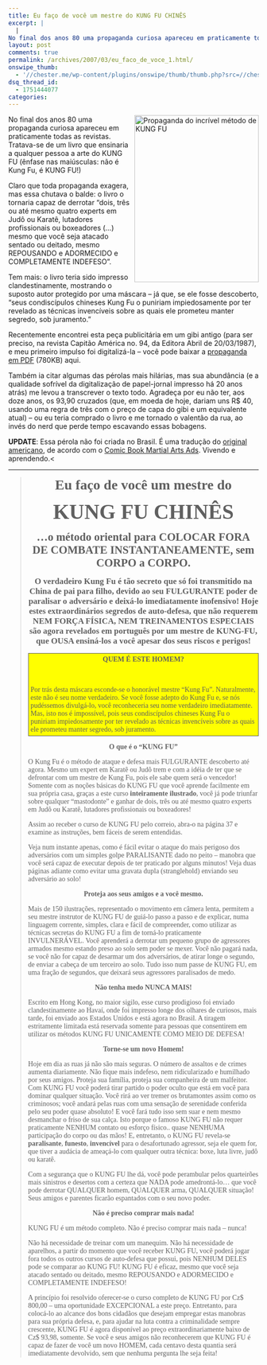 ```yaml
---
title: Eu faço de você um mestre do KUNG FU CHINÊS
excerpt: |
  |
No final dos anos 80 uma propaganda curiosa apareceu em praticamente todas as revistas. Tratava-se de um livro que ensinaria a qualquer pessoa a arte do KUNG FU (ênfase nas maiúsculas: não é Kung Fu, é KUNG FU!) Claro que...
layout: post
comments: true
permalink: /archives/2007/03/eu_faco_de_voce_1.html/
onswipe_thumb:
  - '//chester.me/wp-content/plugins/onswipe/thumb/thumb.php?src=//chester.me/archives/img/kungfu.jpg&amp;w=600&amp;h=800&amp;zc=1&amp;q=75&amp;f=0'
dsq_thread_id:
  - 1751444077
categories:
---
```

  <img title="Propaganda do incrível método de KUNG FU" src="//chester.me/archives/img/kungfu.jpg" width="250" height="336" align="right" style="margin-left:4px" />No final dos anos 80 uma propaganda curiosa apareceu em praticamente todas as revistas. Tratava-se de um livro que ensinaria a qualquer pessoa a arte do KUNG FU (ênfase nas maiúsculas: não é Kung Fu, é KUNG FU!)</p> <p>
Claro que toda propaganda exagera, mas essa chutava o balde: o livro o tornaria capaz de derrotar &#8220;dois, três ou até mesmo quatro experts em Judô ou Karatê, lutadores profissionais ou boxeadores (&#8230;) mesmo que você seja atacado sentado ou deitado, mesmo REPOUSANDO e ADORMECIDO e COMPLETAMENTE INDEFESO&#8221;.
  </p>

  <p>
Tem mais: o livro teria sido impresso clandestinamente, mostrando o suposto autor protegido por uma máscara &#8211; já que, se ele fosse descoberto, &#8220;seus condiscípulos chineses Kung Fu o puniriam impiedosamente por ter revelado as técnicas invencíveis sobre as quais ele prometeu manter segredo, sob juramento.&#8221;
  </p>

  <p>
Recentemente encontrei esta peça publicitária em um gibi antigo (para ser preciso, na revista Capitão América no. 94, da Editora Abril de 20/03/1987), e meu primeiro impulso foi digitalizá-la &#8211; você pode baixar a <a href="//chester.me/archives/img/kungfu.pdf">propaganda em PDF</a> (780KB) aqui.
  </p>

  <p>
Também ia citar algumas das pérolas mais hilárias, mas sua abundância (e a qualidade sofrível da digitalização de papel-jornal impresso há 20 anos atrás) me levou a transcrever o texto todo. Agradeça por eu não ter, aos doze anos, os 93,90 cruzados (que, em moeda de hoje, dariam uns R$ 40, usando uma regra de três com o preço de capa do gibi e um equivalente atual) &#8211; ou eu teria comprado o livro e me tornado o valentão da rua, ao invés do nerd que perde tempo escavando essas bobagens.
  </p>

<strong>UPDATE</strong>: Essa pérola não foi criada no Brasil. É uma tradução do <a href="http://www.mrdankelly.com/martialadimages/1971TheWresMasterXKung.jpg" >original americano</a>, de acordo com o <a href="http://www.mrdankelly.com/martialads.html" >Comic Book Martial Arts Ads</a>. Vivendo e aprendendo.<

<hr/>

<blockquote>
  <div style="text-align:center; font-family:Times, Times New Roman, serif; font-weight:bold; font-size:200%">
Eu faço de você um mestre do
  </div>

  <p>
  </p>

  <div style="text-align:center; font-family:Times, Times New Roman, serif; font-weight:bold; font-size:300%">
KUNG FU CHINÊS
  </div>

  <p>
  </p>

  <div style="text-align:center; font-family:Times, Times New Roman, serif; font-weight:bold; font-size:160%">
&#8230;o método oriental para COLOCAR FORA DE COMBATE INSTANTANEAMENTE, sem CORPO a CORPO.
  </div>

  <p>
  </p>

  <div style="text-align:center; font-family:Times, Times New Roman, serif; font-weight:bold; font-size:120%">
O verdadeiro Kung Fu é tão secreto que só foi transmitido na China de pai para filho, devido ao seu FULGURANTE poder de paralisar o adversário e deixá-lo imediatamente inofensivo! Hoje estes extraordinários segredos de auto-defesa, que não requerem NEM FORÇA FÍSICA, NEM TREINAMENTOS ESPECIAIS são agora revelados em português por um mestre de KUNG-FU, que OUSA ensiná-los a você apesar dos seus riscos e perigos!
  </div></p>

  <div style="background-color:yellow; border-style:solid; border-width:1px; padding:4px;">
<div style="text-align:center; font-family:Times, Times New Roman, serif">
  <b>QUEM É ESTE HOMEM?</b>
</div>

<p>
  <br /> <div style="font-family:Times, Times New Roman, serif">
Por trás desta máscara esconde-se o honorável mestre &#8220;Kung Fu&#8221;. Naturalmente, este não é seu nome verdadeiro. Se você fosse adepto do Kung Fu e, se nós pudéssemos divulgá-lo, você reconheceria seu nome verdadeiro imediatamente. Mas, isto nos é impossível, pois seus condiscípulos chineses Kung Fu o puniriam impiedosamente por ter revelado as técnicas invencíveis sobre as quais ele prometeu manter segredo, sob juramento.
  </div></div>

  <p style="text-align:center; font-family:Times, Times New Roman, serif">
<b>O que é o &#8220;KUNG FU&#8221;</b>
  </p>

  <p>
<span style="font-family:Times, Times New Roman, serif">O Kung Fu é o método de ataque e defesa mais FULGURANTE descoberto até agora. Mesmo um expert em Karatê ou Judô trem e com a idéia de ter que se defrontar com um mestre de Kung Fu, pois ele sabe quem será o vencedor! Somente com as noções básicas do KUNG FU que você aprende facilmente em sua própria casa, graças a este curso <b>inteiramente ilustrado</b>, você já pode triunfar sobre qualquer &#8220;mastodonte&#8221; e ganhar de dois, três ou até mesmo quatro experts em Judô ou Karatê, lutadores profissionais ou boxeadores!</span>
  </p>

  <p>
<span style="font-family:Times, Times New Roman, serif">Assim ao receber o curso de KUNG FU pelo correio, abra-o na página 37 e examine as instruções, bem fáceis de serem entendidas.</span>
  </p>

  <p>
<span style="font-family:Times, Times New Roman, serif">Veja num instante apenas, como é fácil evitar o ataque do mais perigoso dos adversários com um simples golpe PARALISANTE dado no peito &#8211; manobra que você será capaz de executar depois de ter praticado por alguns minutos! Veja duas páginas adiante como evitar uma gravata dupla (stranglehold) enviando seu adversário ao solo!</span>
  </p>

  <p style="text-align:center; font-family:Times, Times New Roman, serif">
<b>Proteja aos seus amigos e a você mesmo.</b>
  </p>

  <p>
<span style="font-family:Times, Times New Roman, serif">Mais de 150 ilustrações, representado o movimento em câmera lenta, permitem a seu mestre instrutor de KUNG FU de guiá-lo passo a passo e de explicar, numa linguagem corrente, simples, clara e fácil de compreender, como utilizar as técnicas secretas do KUNG FU a fim de torná-lo praticamente INVULNERÁVEL. Você aprenderá a derrotar um pequeno grupo de agressores armados mesmo estando preso ao solo sem poder se mexer. Você não pagará nada, se você não for capaz de desarmar um dos adversários, de atirar longe o segundo, de enviar a cabeça de um terceiro ao solo. Tudo isso num passe de KUNG FU, em uma fração de segundos, que deixará seus agressores paralisados de medo.</span>
  </p>

  <p style="text-align:center; font-family:Times, Times New Roman, serif">
<b>Não tenha medo NUNCA MAIS!</b>
  </p>

  <p>
<span style="font-family:Times, Times New Roman, serif">Escrito em Hong Kong, no maior sigilo, esse curso prodigioso foi enviado clandestinamente ao Havaí, onde foi impresso longe dos olhares de curiosos, mais tarde, foi enviado aos Estados Unidos e está agora no Brasil. A tiragem estritamente limitada está reservada somente para pessoas que consentirem em utilizar os métodos KUNG FU UNICAMENTE COMO MEIO DE DEFESA!</span>
  </p>

  <p style="text-align:center; font-family:Times, Times New Roman, serif">
<b>Torne-se um novo Homem!</b>
  </p>

  <p>
<span style="font-family:Times, Times New Roman, serif">Hoje em dia as ruas já não são mais seguras. O número de assaltos e de crimes aumenta diariamente. Não fique mais indefeso, nem ridicularizado e humilhado por seus amigos. Proteja sua família, proteja sua companheira de um malfeitor. Com KUNG FU você poderá tirar partido o poder oculto que está em você para dominar qualquer situação. Você rirá ao ver tremer os brutamontes assim como os criminosos; você andará pelas ruas com uma sensação de serenidade conferida pelo seu poder quase absoluto! E você fará tudo isso sem suar e nem mesmo desmanchar o friso de sua calça. Isto porque o famoso KUNG FU não requer praticamente NENHUM contato ou esforço físico.. quase NENHUMA participação do corpo ou das mãos! E, entretanto, o KUNG FU revela-se <b>paralisante</b>, <b>funesto</b>, <b>invencível</b> para o desafortunado agressor, seja ele quem for, que tiver a audácia de ameaçá-lo com qualquer outra técnica: boxe, luta livre, judô ou karatê.</span>
  </p>

  <p>
<span style="font-family:Times, Times New Roman, serif">Com a segurança que o KUNG FU lhe dá, você pode perambular pelos quarteirões mais sinistros e desertos com a certeza que NADA pode amedrontá-lo&#8230; que você pode derrotar QUALQUER homem, QUALQUER arma, QUALQUER situação! Seus amigos e parentes ficarão espantados com o seu novo poder.</span>
  </p>

  <p style="text-align:center; font-family:Times, Times New Roman, serif">
<b>Não é preciso comprar mais nada!</b>
  </p>

  <p>
<span style="font-family:Times, Times New Roman, serif">KUNG FU é um método completo. Não é preciso comprar mais nada &#8211; nunca!</span>
  </p>

  <p>
<span style="font-family:Times, Times New Roman, serif">Não há necessidade de treinar com um manequim. Não há necessidade de aparelhos, a partir do momento que você receber KUNG FU, você poderá jogar fora todos os outros cursos de auto-defesa que possui, pois NENHUM DELES pode se comparar ao KUNG FU! KUNG FU é eficaz, mesmo que você seja atacado sentado ou deitado, mesmo REPOUSANDO e ADORMECIDO e COMPLETAMENTE INDEFESO!</span>
  </p>

  <p>
<span style="font-family:Times, Times New Roman, serif">A princípio foi resolvido oferecer-se o curso completo de KUNG FU por Cz$ 800,00 &#8211; uma oportunidade EXCEPCIONAL a este preço. Entretanto, para colocá-lo ao alcance dos bons cidadãos que desejam empregar estas manobras para sua própria defesa, e, para ajudar na luta contra a criminalidade sempre crescente, KUNG FU é agora disponível ao preço extraordinariamente baixo de Cz$ 93,98, somente. Se você e seus amigos não reconhecerem que KUNG FU é capaz de fazer de você um novo HOMEM, cada centavo desta quantia será imediatamente devolvido, sem que nenhuma pergunta lhe seja feita!</span>
  </p></blockquote>
